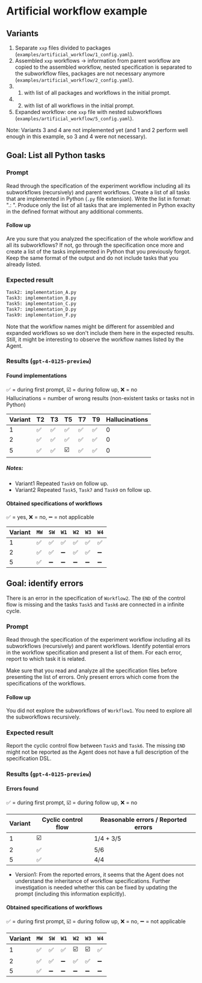 # Artificial workflow example

## Variants

1. Separate `xxp` files divided to packages (`examples/artificial_workflow/1_config.yaml`).
2. Assembled `xxp` workflows -> information from parent workflow are copied to the assembled workflow, nested specification is separated to the subworkflow files, packages are not necessary anymore (`examples/artificial_workflow/2_config.yaml`).
3. 1. with list of all packages and workflows in the initial prompt.
4. 2. with list of all workflows in the initial prompt.
5. Expanded workflow: one `xxp` file with nested subworkflows (`examples/artificial_workflow/5_config.yaml`).

Note: Variants 3 and 4 are not implemented yet (and 1 and 2 perform well enough in this example, so 3 and 4 were not necessary).

## Goal: List all Python tasks

### Prompt

Read through the specification of the experiment workflow including all its subworkflows (recursively) and parent workflows.
Create a list of all tasks that are implemented in Python (`.py` file extension). Write the list in format: "<WorkflowName>.<TaskName>: <ImplementationFile>".
Produce only the list of all tasks that are implemented in Python exaclty in the defined format without any additional comments.

#### Follow up

Are you sure that you analyzed the specification of the whole workflow and all its subworkflows? If not, go through the specification once more and create a list of the tasks implemented in Python that you previously forgot. Keep the same format of the output and do not include tasks that you already listed.

### Expected result

```txt
Task2: implementation_A.py
Task3: implementation_B.py
Task5: implementation_C.py
Task7: implementation_D.py
Task9: implementation_F.py
```

Note that the workflow names might be different for assembled and expanded workflows so we don't include them here in the expected results. Still, it might be interesting to observe the workflow names listed by the Agent.

### Results (`gpt-4-0125-preview`)

#### Found implementations

✅ = during first prompt, ☑️ = during follow up, ❌ = no  
Hallucinations = number of wrong results (non-existent tasks or tasks not in Python)

| Variant | T2 | T3 | T5 | T7 | T9 | Hallucinations |
|---------|----|----|----|----|----|----------------| 
| 1       | ✅ | ✅ | ✅ | ✅ | ✅ | 0 |
| 2       | ✅ | ✅ | ✅ | ✅ | ✅ | 0 |
| 5       | ✅ | ✅ | ☑️ | ✅ | ✅ | 0 |

##### Notes:

* Variant1 Repeated `Task9` on follow up.
* Variant2 Repeated `Task5`, `Task7` and `Task9` on follow up.

#### Obtained specifications of workflows

✅ = yes, ❌ = no, ➖ = not applicable

|Variant|`MW`|`SW`|`W1`|`W2`|`W3`|`W4`|
|-|-|-|-|-|-|-|
|1|✅|✅|✅|✅|✅|✅|
|2|✅|✅|➖|✅|✅|➖|
|5|✅|➖|➖|➖|➖|➖|

## Goal: identify errors

There is an error in the specification of `Workflow2`. The `END` of the control flow is missing and the tasks `Task5` and `Task6` are connected in a infinite cycle.

### Prompt

Read through the specification of the experiment workflow including all its subworkflows (recursively) and parent workflows.
Identify potential errors in the workflow specification and present a list of them. For each error, report to which task it is related.

Make sure that you read and analyze all the specification files before presenting the list of errors. Only present errors which come from the specifications of the workflows.

#### Follow up

You did not explore the subworkflows of `Workflow1`. You need to explore all the subworkflows recursively.

### Expected result

Report the cyclic control flow between `Task5` and `Task6`. The missing `END` might not be reported as the Agent does not have a full description of the specification DSL.

### Results (`gpt-4-0125-preview`)

#### Errors found

✅ = during first prompt, ☑️ = during follow up, ❌ = no  

| Variant | Cyclic control flow | Reasonable errors / Reported errors |
|---------|----|---|
| 1       | ☑️ | 1/4 + 3/5 |
| 2       | ✅ | 5/6 |
| 5       | ✅ | 4/4 |

* Version1: From the reported errors, it seems that the Agent does not understand the inheritance of workflow specifications. Further investigation is needed whether this can be fixed by updating the prompt (including this information explicitly).

#### Obtained specifications of workflows

✅ = during first prompt, ☑️ = during follow up, ❌ = no, ➖ = not applicable

|Variant|`MW`|`SW`|`W1`|`W2`|`W3`|`W4`|
|-|-|-|-|-|-|-|
|1|✅|✅|✅|☑️|☑️|✅|
|2|✅|✅|➖|✅|✅|➖|
|5|✅|➖|➖|➖|➖|➖|
